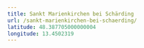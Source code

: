 ```yaml
---
title: Sankt Marienkirchen bei Schärding
url: /sankt-marienkirchen-bei-schaerding/
latitude: 48.387705000000004
longitude: 13.4502319
---
```

